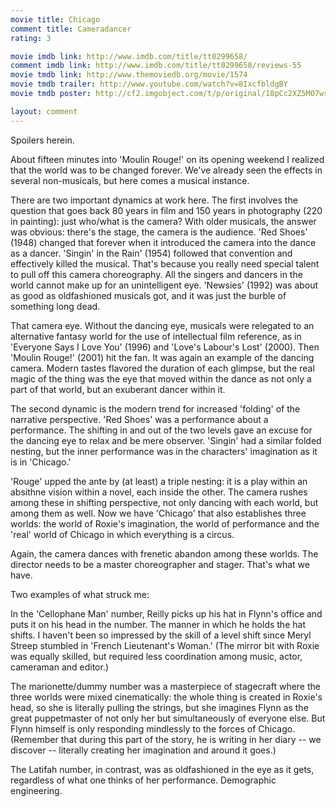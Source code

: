 ```yaml
---
movie title: Chicago
comment title: Cameradancer
rating: 3

movie imdb link: http://www.imdb.com/title/tt0299658/
comment imdb link: http://www.imdb.com/title/tt0299658/reviews-55
movie tmdb link: http://www.themoviedb.org/movie/1574
movie tmdb trailer: http://www.youtube.com/watch?v=8IxcfbldgBY
movie tmdb poster: http://cf2.imgobject.com/t/p/original/18pCc2XZ5MO7wsywOYEbhoeuxNw.jpg

layout: comment
---
```


Spoilers herein.

About fifteen minutes into 'Moulin Rouge!' on its opening weekend I realized that the world was to be changed forever. We've already seen the effects in several non-musicals, but here comes a musical instance.

There are two important dynamics at work here. The first involves the question that goes back 80 years in film and 150 years in photography (220 in painting): just who/what is the camera? With older musicals, the answer was obvious: there's the stage, the camera is the audience. 'Red Shoes' (1948) changed that forever when it introduced the camera into the dance as a dancer. 'Singin' in the Rain' (1954) followed that convention and effectively killed the musical. That's because you really need special talent to pull off this camera choreography. All the singers and dancers in the world cannot make up for an unintelligent eye. 'Newsies' (1992) was about as good as oldfashioned musicals got, and it was just the burble of something long dead.

That camera eye. Without the dancing eye, musicals were relegated to an alternative fantasy world for the use of intellectual film reference, as in 'Everyone Says I Love You' (1996) and 'Love's Labour's Lost' (2000). Then 'Moulin Rouge!' (2001) hit the fan. It was again an example of the dancing camera. Modern tastes flavored the duration of each glimpse, but the real magic of the thing was the eye that moved within the dance as not only a part of that world, but an exuberant dancer within it.

The second dynamic is the modern trend for increased 'folding' of the narrative perspective. 'Red Shoes' was a performance about a performance. The shifting in and out of the two levels gave an excuse for the dancing eye to relax and be mere observer. 'Singin' had a similar folded nesting, but the inner performance was in the characters' imagination as it is in 'Chicago.'

'Rouge' upped the ante by (at least) a triple nesting: it is a play within an absithne vision within a novel, each inside the other. The camera rushes among these in shifting perspective, not only dancing with each world, but among them as well. Now we have 'Chicago' that also establishes three worlds: the world of Roxie's imagination, the world of performance and the 'real' world of Chicago in which everything is a circus.

Again, the camera dances with frenetic abandon among these worlds. The director needs to be a master choreographer and stager. That's what we have.

Two examples of what struck me:

In the 'Cellophane Man' number, Reilly picks up his hat in Flynn's office and puts it on his head in the number. The manner in which he holds the hat shifts. I haven't been so impressed by the skill of a level shift since Meryl Streep stumbled in 'French Lieutenant's Woman.' (The mirror bit with Roxie was equally skilled, but required less coordination among music, actor, cameraman and editor.)

The marionette/dummy number was a masterpiece of stagecraft where the three worlds were mixed cinematically: the whole thing is created in Roxie's head, so she is literally pulling the strings, but she imagines Flynn as the great puppetmaster of not only her but simultaneously of everyone else. But Flynn himself is only responding mindlessly to the forces of Chicago. (Remember that during this part of the story, he is writing in her diary -- we discover -- literally creating her imagination and around it goes.)

The Latifah number, in contrast, was as oldfashioned in the eye as it gets, regardless of what one thinks of her performance. Demographic engineering.